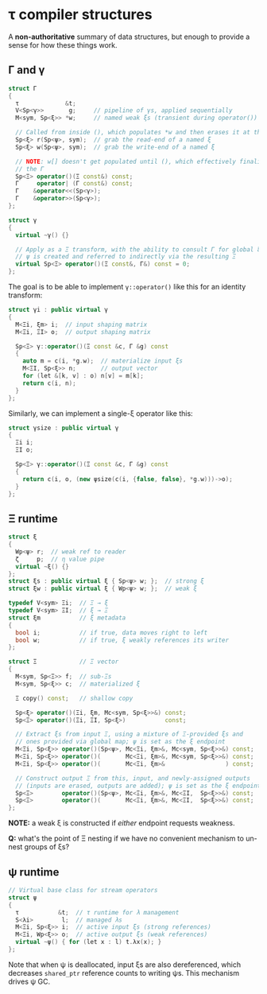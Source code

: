 # τ compiler structures
A **non-authoritative** summary of data structures, but enough to provide a sense for how these things work.


## Γ and γ
```cpp
struct Γ
{
  τ             &t;
  V<Sp<γ>>       g;     // pipeline of γs, applied sequentially
  M<sym, Sp<ξ>> *w;     // named weak ξs (transient during operator())

  // Called from inside (), which populates *w and then erases it at the end
  Sp<ξ> r(Sp<ψ>, sym);  // grab the read-end of a named ξ
  Sp<ξ> w(Sp<ψ>, sym);  // grab the write-end of a named ξ

  // NOTE: w[] doesn't get populated until (), which effectively finalizes
  // the Γ
  Sp<Ξ> operator()(Ξ const&) const;
  Γ     operator| (Γ const&) const;
  Γ    &operator<<(Sp<γ>);
  Γ    &operator>>(Sp<γ>);
};

struct γ
{
  virtual ~γ() {}

  // Apply as a Ξ transform, with the ability to consult Γ for global ξs
  // ψ is created and referred to indirectly via the resulting Ξ
  virtual Sp<Ξ> operator()(Ξ const&, Γ&) const = 0;
};
```

The goal is to be able to implement `γ::operator()` like this for an identity transform:

```cpp
struct γi : public virtual γ
{
  M<Ξi, ξm> i;  // input shaping matrix
  M<Ξi, ΞI> o;  // output shaping matrix

  Sp<Ξ> γ::operator()(Ξ const &c, Γ &g) const
  {
    auto m = c(i, *g.w);  // materialize input ξs
    M<ΞI, Sp<ξ>> n;       // output vector
    for (let &[k, v] : o) n[v] = m[k];
    return c(i, n);
  }
};
```

Similarly, we can implement a single-ξ operator like this:

```cpp
struct γsize : public virtual γ
{
  Ξi i;
  ΞI o;

  Sp<Ξ> γ::operator()(Ξ const &c, Γ &g) const
  {
    return c(i, o, (new ψsize(c(i, {false, false}, *g.w)))->o);
  }
};
```


## Ξ runtime
```cpp
struct ξ
{
  Wp<ψ> r;  // weak ref to reader
  ζ     p;  // η value pipe
  virtual ~ξ() {}
};
struct ξs : public virtual ξ { Sp<ψ> w; };  // strong ξ
struct ξw : public virtual ξ { Wp<ψ> w; };  // weak ξ

typedef V<sym> Ξi;  // Ξ → ξ
typedef V<sym> ΞI;  // ξ → Ξ
struct ξm           // ξ metadata
{
  bool i;           // if true, data moves right to left
  bool w;           // if true, ξ weakly references its writer
};

struct Ξ            // Ξ vector
{
  M<sym, Sp<Ξ>> f;  // sub-Ξs
  M<sym, Sp<ξ>> c;  // materialized ξ

  Ξ copy() const;   // shallow copy

  Sp<ξ> operator()(Ξi, ξm, Mc<sym, Sp<ξ>>&) const;
  Sp<Ξ> operator()(Ξi, ΞI, Sp<ξ>)           const;

  // Extract ξs from input Ξ, using a mixture of Ξ-provided ξs and
  // ones provided via global map; ψ is set as the ξ endpoint
  M<Ξi, Sp<ξ>> operator()(Sp<ψ>, Mc<Ξi, ξm>&, Mc<sym, Sp<ξ>>&) const;
  M<Ξi, Sp<ξ>> operator()(       Mc<Ξi, ξm>&, Mc<sym, Sp<ξ>>&) const;
  M<Ξi, Sp<ξ>> operator()(       Mc<Ξi, ξm>&                 ) const;

  // Construct output Ξ from this, input, and newly-assigned outputs
  // (inputs are erased, outputs are added); ψ is set as the ξ endpoint
  Sp<Ξ>        operator()(Sp<ψ>, Mc<Ξi, ξm>&, Mc<ΞI,  Sp<ξ>>&) const;
  Sp<Ξ>        operator()(       Mc<Ξi, ξm>&, Mc<ΞI,  Sp<ξ>>&) const;
};
```

**NOTE:** a weak ξ is constructed if _either_ endpoint requests weakness.

**Q:** what's the point of Ξ nesting if we have no convenient mechanism to un-nest groups of ξs?


## ψ runtime
```cpp
// Virtual base class for stream operators
struct ψ
{
  τ           &t;  // τ runtime for λ management
  S<λi>        l;  // managed λs
  M<Ξi, Sp<ξ>> i;  // active input ξs (strong references)
  M<Ξi, Wp<ξ>> o;  // active output ξs (weak references)
  virtual ~ψ() { for (let x : l) t.λx(x); }
};
```

Note that when ψ is deallocated, input ξs are also dereferenced, which decreases `shared_ptr` reference counts to writing ψs. This mechanism drives ψ GC.
